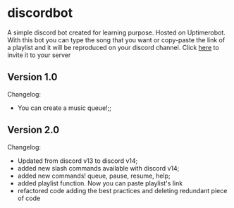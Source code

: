 # discordbot
A simple discord bot created for learning purpose. Hosted on Uptimerobot.
With this bot you can type the song that you want or copy-paste the link of a playlist and it will be reproduced on your discord channel.
Click [here](https://discord.com/oauth2/authorize?client_id=904003512927653899&scope=bot&permissions=3147776) to invite it to your server 

## Version 1.0
Changelog:
<ul>
  <li> You can create a music queue!;; </li>
</ul>

## Version 2.0
Changelog:
<ul>
  <li> Updated from discord v13 to discord v14; </li>
  <li> added new slash commands available with discord v14; </li>
  <li> added new commands! queue, pause, resume, help; </li>
  <li> added playlist function. Now you can paste playlist's link </li>
  <li> refactored code adding the best practices and deleting redundant piece of code </li>
</ul>
